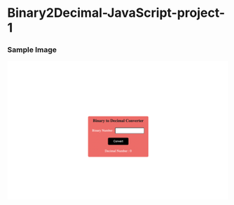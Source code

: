 # Binary2Decimal-JavaScript-project-1 



### Sample Image

![Sample One](./Image/Binary_Decimal.png)
